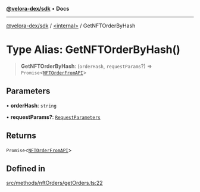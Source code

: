 [**@velora-dex/sdk**](../../README.md) • **Docs**

***

[@velora-dex/sdk](../../globals.md) / [\<internal\>](../README.md) / GetNFTOrderByHash

# Type Alias: GetNFTOrderByHash()

> **GetNFTOrderByHash**: (`orderHash`, `requestParams`?) => `Promise`\<[`NFTOrderFromAPI`](../../type-aliases/NFTOrderFromAPI.md)\>

## Parameters

• **orderHash**: `string`

• **requestParams?**: [`RequestParameters`](RequestParameters.md)

## Returns

`Promise`\<[`NFTOrderFromAPI`](../../type-aliases/NFTOrderFromAPI.md)\>

## Defined in

[src/methods/nftOrders/getOrders.ts:22](https://github.com/VeloraDEX/sdk/blob/feat/extend_delta_orders_filtering/src/methods/nftOrders/getOrders.ts#L22)
